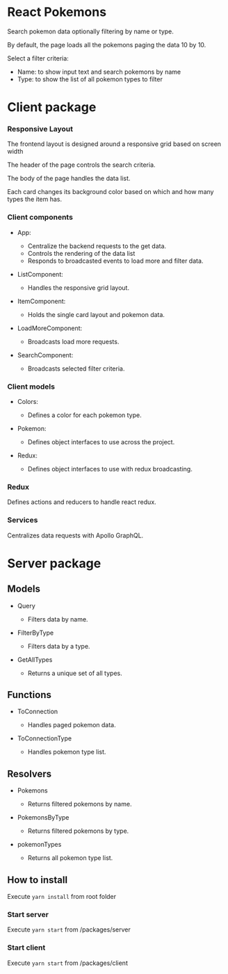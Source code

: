 # React Pokemons

Search pokemon data optionally filtering by name or type.

By default, the page loads all the pokemons paging the data 10 by 10.

Select a filter criteria:
- Name: to show input text and search pokemons by name
- Type: to show the list of all pokemon types to filter

# Client package

### Responsive Layout

The frontend layout is designed around a responsive grid based on screen width

The header of the page controls the search criteria.

The body of the page handles the data list.

Each card changes its background color based on which and how many types the item has.

### Client components

- App: 
    - Centralize the backend requests to the get data.
    - Controls the rendering of the data list
    - Responds to broadcasted events to load more and filter data.
    
- ListComponent:
    - Handles the responsive grid layout.
    
- ItemComponent:
    - Holds the single card layout and pokemon data.
    
- LoadMoreComponent:
    - Broadcasts load more requests.
    
- SearchComponent:
    - Broadcasts selected filter criteria.
    
### Client models

- Colors:
    - Defines a color for each pokemon type.
    
- Pokemon:
    - Defines object interfaces to use across the project.
    
- Redux:
    - Defines object interfaces to use with redux broadcasting.
    
### Redux

Defines actions and reducers to handle react redux. 

### Services

Centralizes data requests with Apollo GraphQL.

# Server package

## Models

- Query
    - Filters data by name.
    
- FilterByType
    - Filters data by a type.

- GetAllTypes
    - Returns a unique set of all types.
    
## Functions

- ToConnection
    - Handles paged pokemon data.
    
- ToConnectionType
    - Handles pokemon type list.

## Resolvers

- Pokemons
    - Returns filtered pokemons by name.

- PokemonsByType
    - Returns filtered pokemons by type.

- pokemonTypes
    - Returns all pokemon type list.

## How to install

Execute `yarn install` from root folder

### Start server

Execute `yarn start` from /packages/server

### Start client

Execute `yarn start` from /packages/client
